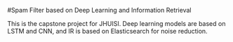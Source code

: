 #Spam Filter based on Deep Learning and Information Retrieval

This is the capstone project for JHUISI. Deep learning models are based on LSTM and CNN, and IR is based on Elasticsearch for noise reduction.
